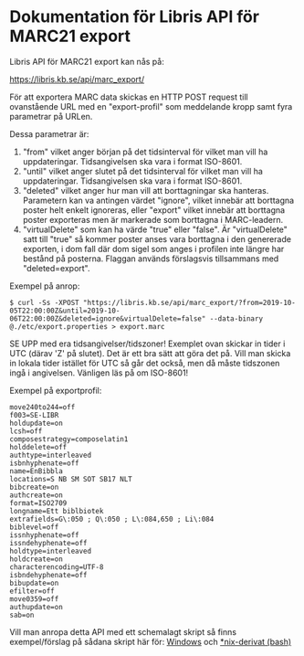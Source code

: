 # Dokumentation för Libris API för MARC21 export

Libris API för MARC21 export kan nås på:

https://libris.kb.se/api/marc_export/

För att exportera MARC data skickas en HTTP POST request till ovanstående URL med en "export-profil" som meddelande kropp samt fyra parametrar på URLen.

Dessa parametrar är:

1. "from" vilket anger början på det tidsinterval för vilket man vill ha uppdateringar. Tidsangivelsen ska vara i format ISO-8601.
2. "until" vilket anger slutet på det tidsinterval för vilket man vill ha uppdateringar. Tidsangivelsen ska vara i format ISO-8601.
3. "deleted" vilket anger hur man vill att borttagningar ska hanteras. Parametern kan va antingen värdet "ignore", vilket innebär att borttagna poster helt enkelt ignoreras, eller "export" vilket innebär att borttagna poster exporteras men är markerade som borttagna i MARC-leadern.
4. "virtualDelete" som kan ha värde "true" eller "false". Är "virtualDelete" satt till "true" så kommer poster anses vara borttagna i den genererade exporten, i dom fall där dom sigel som anges i profilen inte längre har bestånd på posterna. Flaggan används förslagsvis tillsammans med "deleted=export".

Exempel på anrop:
```
$ curl -Ss -XPOST "https://libris.kb.se/api/marc_export/?from=2019-10-05T22:00:00Z&until=2019-10-06T22:00:00Z&deleted=ignore&virtualDelete=false" --data-binary @./etc/export.properties > export.marc

```

SE UPP med era tidsangivelser/tidszoner! Exemplet ovan skickar in tider i UTC (därav 'Z' på slutet). Det är ett bra sätt att göra det på. Vill man skicka in lokala tider istället för UTC så går det också, men då måste tidszonen ingå i angivelsen. Vänligen läs på om ISO-8601!

Exempel på exportprofil:
```
move240to244=off
f003=SE-LIBR
holdupdate=on
lcsh=off
composestrategy=composelatin1
holddelete=off
authtype=interleaved
isbnhyphenate=off
name=EnBibbla
locations=S NB SM SOT SB17 NLT
bibcreate=on
authcreate=on
format=ISO2709
longname=Ett biblbiotek
extrafields=G\:050 ; Q\:050 ; L\:084,650 ; Li\:084
biblevel=off
issnhyphenate=off
issndehyphenate=off
holdtype=interleaved
holdcreate=on
characterencoding=UTF-8
isbndehyphenate=off
bibupdate=on
efilter=off
move0359=off
authupdate=on
sab=on

```

Vill man anropa detta API med ett schemalagt skript så finns exempel/förslag på sådana skript här för:
[Windows](examplescripts/export_windows.bat)
och
[*nix-derivat (bash)](examplescripts/export_nix.sh)
